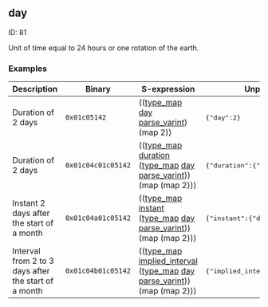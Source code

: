 ## day

ID: 81

Unit of time equal to 24 hours or one rotation of the earth.

### Examples

| Description | Binary | S-expression | Unpacked |
|----|----|----|----|
| Duration of 2 days | `0x01c05142` | (([type_map](./type_map.md) [day](./day.md) [parse_varint](./parse_varint.md)) (map 2)) | <pre>{"day":2}</pre> |
| Duration of 2 days | `0x01c04c01c05142` | (([type_map](./type_map.md) [duration](./duration.md) ([type_map](./type_map.md) [day](./day.md) [parse_varint](./parse_varint.md))) (map (map 2))) | <pre>{"duration":{"day":2}}</pre> |
| Instant 2 days after the start of a month | `0x01c04a01c05142` | (([type_map](./type_map.md) [instant](./instant.md) ([type_map](./type_map.md) [day](./day.md) [parse_varint](./parse_varint.md))) (map (map 2))) | <pre>{"instant":{"day":2}}</pre> |
| Interval from 2 to 3 days after the start of a month | `0x01c04b01c05142` | (([type_map](./type_map.md) [implied_interval](./implied_interval.md) ([type_map](./type_map.md) [day](./day.md) [parse_varint](./parse_varint.md))) (map (map 2))) | <pre>{"implied_interval":{"day":2}}</pre> |